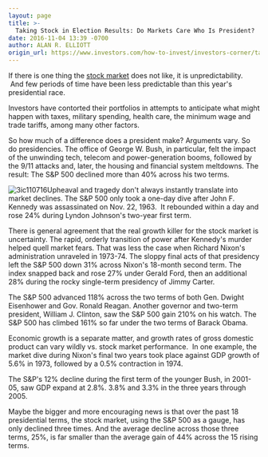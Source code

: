 ```yaml
---
layout: page
title: >-
  Taking Stock in Election Results: Do Markets Care Who Is President?
date: 2016-11-04 13:39 -0700
author: ALAN R. ELLIOTT
origin_url: https://www.investors.com/how-to-invest/investors-corner/taking-stock-in-election-results-do-markets-care-who-is-president/
---
```


If there is one thing the [stock market](https://www.investors.com/category/market-trend/stock-market-today/) does not like, it is unpredictability.  And few periods of time have been less predictable than this year's presidential race.

Investors have contorted their portfolios in attempts to anticipate what might happen with taxes, military spending, health care, the minimum wage and trade tariffs, among many other factors.

So how much of a difference does a president make? Arguments vary. So do presidencies. The office of George W. Bush, in particular, felt the impact of the unwinding tech, telecom and power-generation booms, followed by the 9/11 attacks and, later, the housing and financial system meltdowns. The result: The S&P 500 declined more than 40% across his two terms.

![3ic110716](https://www.investors.com/wp-content/uploads/2016/11/3IC110716-1024x983.png)Upheaval and tragedy don't always instantly translate into market declines. The S&P 500 only took a one-day dive after John F. Kennedy was assassinated on Nov. 22, 1963.  It rebounded within a day and rose 24% during Lyndon Johnson's two-year first term.

There is general agreement that the real growth killer for the stock market is uncertainty. The rapid, orderly transition of power after Kennedy's murder helped quell market fears. That was less the case when Richard Nixon's administration unraveled in 1973-74. The sloppy final acts of that presidency left the S&P 500 down 31% across Nixon's 18-month second term. The index snapped back and rose 27% under Gerald Ford, then an additional 28% during the rocky single-term presidency of Jimmy Carter.

The S&P 500 advanced 118% across the two terms of both Gen. Dwight Eisenhower and Gov. Ronald Reagan. Another governor and two-term president, William J. Clinton, saw the S&P 500 gain 210% on his watch. The S&P 500 has climbed 161% so far under the two terms of Barack Obama.

Economic growth is a separate matter, and growth rates of gross domestic product can vary wildly vs. stock market performance.  In one example, the market dive during Nixon's final two years took place against GDP growth of 5.6% in 1973, followed by a 0.5% contraction in 1974.

The S&P's 12% decline during the first term of the younger Bush, in 2001-05, saw GDP expand at 2.8%. 3.8% and 3.3% in the three years through 2005.

Maybe the bigger and more encouraging news is that over the past 18 presidential terms, the stock market, using the S&P 500 as a gauge, has only declined three times. And the average decline across those three terms, 25%, is far smaller than the average gain of 44% across the 15 rising terms.
